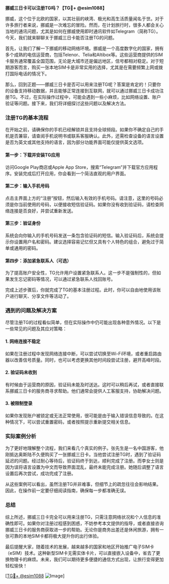 **挪威三日卡可以注册TG吗？【TG💪+ @esim1088】**

挪威，这个位于北欧的国家，以其壮丽的峡湾、极光和高生活质量闻名于世。对于许多旅行者来说，挪威是一次难忘的冒险。然而，在计划旅行时，很多人都会关心当地的通讯问题，尤其是如何在挪威使用即时通讯软件如Telegram（简称TG）。今天，我们就来聊聊关于挪威三日卡能否注册TG的问题。

首先，让我们了解一下挪威的移动网络环境。挪威是一个高度数字化的国家，拥有多个成熟的电信运营商，包括Telenor、Telia和Altibox等。这些运营商提供的SIM卡服务通常覆盖全国范围，无论是大城市还是偏远地区，信号都相对稳定。对于短期游客而言，购买一张本地SIM卡是非常实用的选择，尤其是在需要频繁上网或拨打国际电话的情况下。

那么，回到正题——挪威三日卡是否可以用来注册TG呢？答案是肯定的！只要你的设备支持移动数据，并且能够正常连接到互联网，就可以通过挪威三日卡成功注册TG。不过，在实际操作过程中，可能会遇到一些小麻烦，比如网络设置、账户验证等问题。接下来，我们将详细探讨这些问题以及解决方法。

### 注册TG的基本流程

在开始之前，请确保你的手机已经解锁并且支持全球频段。如果你不确定自己的手机是否兼容，请查阅手机说明书或联系客服确认。此外，还需检查设备的语言设置是否为英文或其他支持的语言，因为部分功能界面可能仅提供英文选项。

#### 第一步：下载并安装TG应用
访问Google Play商店或Apple App Store，搜索“Telegram”并下载官方应用程序。安装完成后打开应用，你会看到一个简洁直观的用户界面。

#### 第二步：输入手机号码
点击主界面上方的“注册”按钮，然后输入有效的手机号码。请注意，这里的号码必须是你当前使用的号码，以便接收短信验证码。如果你没有收到验证码，请检查网络连接是否良好，并尝试重新发送。

#### 第三步：验证身份
系统会向你输入的手机号码发送一条包含验证码的短信。输入验证码后，系统会提示你设置用户名和密码。建议选择容易记忆但又具有个人特色的组合，避免过于简单或通用的密码。

#### 第四步：添加紧急联系人（可选）
为了提高账户安全性，TG允许用户设置紧急联系人。这一步不是强制性的，但如果发生忘记密码等情况，可以通过紧急联系人找回账号。

完成上述步骤后，你就完成了TG的基本注册过程。此时，你可以自由地使用该账户进行聊天、分享文件等活动了。

### 遇到的问题及解决方案

尽管注册TG的过程看似简单，但在实际操作中仍可能出现各种意外情况。以下是一些常见的问题及其应对策略：

#### 1. 网络连接不稳定
如果在注册过程中发现网络连接中断，可以尝试切换至Wi-Fi环境，或者重启路由器以改善信号质量。同时，也可以考虑更换其他时间段尝试注册，避开高峰时段。

#### 2. 验证码未收到
有时候由于运营商的原因，验证码未能及时送达。这时可以稍后再试，或者直接联系挪威三日卡的服务商寻求帮助。他们通常会提供人工客服支持，协助解决问题。

#### 3. 被限制登录
如果你发现账户被锁定或无法正常使用，很可能是由于输入错误信息导致的。在这种情况下，可以尝试重置密码，或者按照提示重新提交相关信息。

### 实际案例分析

为了更好地理解整个流程，我们来看几个真实的例子。张先生是一名中国游客，他刚抵达奥斯陆不久便购买了一张挪威三日卡。当他尝试注册TG时，遇到了验证码延迟的问题。经过耐心等待后，验证码终于到达，顺利完成了注册。而李女士则是因为误将语言设置为中文而导致界面混乱，最终未能完成注册。她随后调整了语言设置后再次尝试，成功完成了注册。

从这些案例可以看出，虽然注册TG并非难事，但细节上的疏忽往往会影响结果。因此，在操作前一定要仔细阅读指南，确保每一步都准确无误。

### 总结

综上所述，挪威三日卡完全可以用来注册TG，只需注意网络状况和个人信息的准确性即可。如果你对注册过程感到困惑，不妨参考本文提供的指导，或者直接咨询挪威三日卡的服务商获取进一步的帮助。无论你是商务出差还是休闲旅游，拥有一张可靠的本地SIM卡都将极大提升你的出行体验。

最后提醒大家，随着技术的发展，越来越多的国家和地区开始推广电子SIM卡（eSIM）技术。这种新型SIM卡无需实体卡片，可以直接嵌入设备中，省去了更换物理卡的麻烦。未来，我们可以期待更多便捷的通信方式出现，让旅行变得更加轻松愉快！

[[TG💪+ @esim1088](https://t.me/s/esim1088) ![Image](https://i.postimg.cc/4NQfJmqS/Snipaste-2025-05-13-00-14-12.png)]